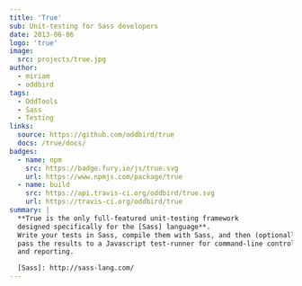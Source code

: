 ```yaml
---
title: 'True'
sub: Unit-testing for Sass developers
date: 2013-06-06
logo: 'true'
image:
  src: projects/true.jpg
author:
  - miriam
  - oddbird
tags:
  - OddTools
  - Sass
  - Testing
links:
  source: https://github.com/oddbird/true
  docs: /true/docs/
badges:
  - name: npm
    src: https://badge.fury.io/js/true.svg
    url: https://www.npmjs.com/package/true
  - name: build
    src: https://api.travis-ci.org/oddbird/true.svg
    url: https://travis-ci.org/oddbird/true
summary: |
  **True is the only full-featured unit-testing framework
  designed specifically for the [Sass] language**.
  Write your tests in Sass, compile them with Sass, and then (optionally)
  pass the results to a Javascript test-runner for command-line control
  and reporting.

  [Sass]: http://sass-lang.com/
---
```

